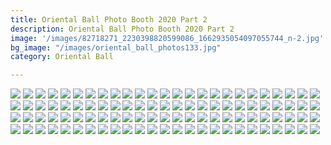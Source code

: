 ```yaml
---
title: Oriental Ball Photo Booth 2020 Part 2
description: Oriental Ball Photo Booth 2020 Part 2
image: '/images/82718271_2230398820599086_1662935054097055744_n-2.jpg'
bg_image: "/images/oriental_ball_photos133.jpg"
category: Oriental Ball

---
```


![](/images/oriental_ball_photobooth101.jpg)
![](/images/oriental_ball_photobooth102.jpg)
![](/images/oriental_ball_photobooth103.jpg)
![](/images/oriental_ball_photobooth104.jpg)
![](/images/oriental_ball_photobooth105.jpg)
![](/images/oriental_ball_photobooth106.jpg)
![](/images/oriental_ball_photobooth107.jpg)
![](/images/oriental_ball_photobooth108.jpg)
![](/images/oriental_ball_photobooth109.jpg)
![](/images/oriental_ball_photobooth110.jpg)
![](/images/oriental_ball_photobooth111.jpg)
![](/images/oriental_ball_photobooth112.jpg)
![](/images/oriental_ball_photobooth113.jpg)
![](/images/oriental_ball_photobooth114.jpg)
![](/images/oriental_ball_photobooth115.jpg)
![](/images/oriental_ball_photobooth116.jpg)
![](/images/oriental_ball_photobooth117.jpg)
![](/images/oriental_ball_photobooth118.jpg)
![](/images/oriental_ball_photobooth119.jpg)
![](/images/oriental_ball_photobooth120.jpg)
![](/images/oriental_ball_photobooth121.jpg)
![](/images/oriental_ball_photobooth122.jpg)
![](/images/oriental_ball_photobooth123.jpg)
![](/images/oriental_ball_photobooth124.jpg)
![](/images/oriental_ball_photobooth125.jpg)
![](/images/oriental_ball_photobooth126.jpg)
![](/images/oriental_ball_photobooth127.jpg)
![](/images/oriental_ball_photobooth128.jpg)
![](/images/oriental_ball_photobooth129.jpg)
![](/images/oriental_ball_photobooth130.jpg)
![](/images/oriental_ball_photobooth131.jpg)
![](/images/oriental_ball_photobooth132.jpg)
![](/images/oriental_ball_photobooth133.jpg)
![](/images/oriental_ball_photobooth134.jpg)
![](/images/oriental_ball_photobooth135.jpg)
![](/images/oriental_ball_photobooth136.jpg)
![](/images/oriental_ball_photobooth137.jpg)
![](/images/oriental_ball_photobooth138.jpg)
![](/images/oriental_ball_photobooth139.jpg)
![](/images/oriental_ball_photobooth140.jpg)
![](/images/oriental_ball_photobooth141.jpg)
![](/images/oriental_ball_photobooth142.jpg)
![](/images/oriental_ball_photobooth143.jpg)
![](/images/oriental_ball_photobooth144.jpg)
![](/images/oriental_ball_photobooth145.jpg)
![](/images/oriental_ball_photobooth146.jpg)
![](/images/oriental_ball_photobooth147.jpg)
![](/images/oriental_ball_photobooth148.jpg)
![](/images/oriental_ball_photobooth149.jpg)
![](/images/oriental_ball_photobooth150.jpg)
![](/images/oriental_ball_photobooth151.jpg)
![](/images/oriental_ball_photobooth152.jpg)
![](/images/oriental_ball_photobooth153.jpg)
![](/images/oriental_ball_photobooth154.jpg)
![](/images/oriental_ball_photobooth155.jpg)
![](/images/oriental_ball_photobooth156.jpg)
![](/images/oriental_ball_photobooth157.jpg)
![](/images/oriental_ball_photobooth158.jpg)
![](/images/oriental_ball_photobooth159.jpg)
![](/images/oriental_ball_photobooth160.jpg)
![](/images/oriental_ball_photobooth161.jpg)
![](/images/oriental_ball_photobooth162.jpg)
![](/images/oriental_ball_photobooth163.jpg)
![](/images/oriental_ball_photobooth164.jpg)
![](/images/oriental_ball_photobooth165.jpg)
![](/images/oriental_ball_photobooth166.jpg)
![](/images/oriental_ball_photobooth167.jpg)
![](/images/oriental_ball_photobooth168.jpg)
![](/images/oriental_ball_photobooth169.jpg)
![](/images/oriental_ball_photobooth170.jpg)
![](/images/oriental_ball_photobooth171.jpg)
![](/images/oriental_ball_photobooth172.jpg)
![](/images/oriental_ball_photobooth173.jpg)
![](/images/oriental_ball_photobooth174.jpg)
![](/images/oriental_ball_photobooth175.jpg)
![](/images/oriental_ball_photobooth176.jpg)
![](/images/oriental_ball_photobooth177.jpg)
![](/images/oriental_ball_photobooth178.jpg)
![](/images/oriental_ball_photobooth179.jpg)
![](/images/oriental_ball_photobooth180.jpg)
![](/images/oriental_ball_photobooth181.jpg)
![](/images/oriental_ball_photobooth182.jpg)
![](/images/oriental_ball_photobooth183.jpg)
![](/images/oriental_ball_photobooth184.jpg)
![](/images/oriental_ball_photobooth185.jpg)
![](/images/oriental_ball_photobooth186.jpg)
![](/images/oriental_ball_photobooth187.jpg)
![](/images/oriental_ball_photobooth188.jpg)
![](/images/oriental_ball_photobooth189.jpg)
![](/images/oriental_ball_photobooth190.jpg)
![](/images/oriental_ball_photobooth191.jpg)
![](/images/oriental_ball_photobooth192.jpg)
![](/images/oriental_ball_photobooth193.jpg)
![](/images/oriental_ball_photobooth194.jpg)
![](/images/oriental_ball_photobooth195.jpg)
![](/images/oriental_ball_photobooth196.jpg)
![](/images/oriental_ball_photobooth197.jpg)
![](/images/oriental_ball_photobooth198.jpg)
![](/images/oriental_ball_photobooth199.jpg)
![](/images/oriental_ball_photobooth200.jpg)
